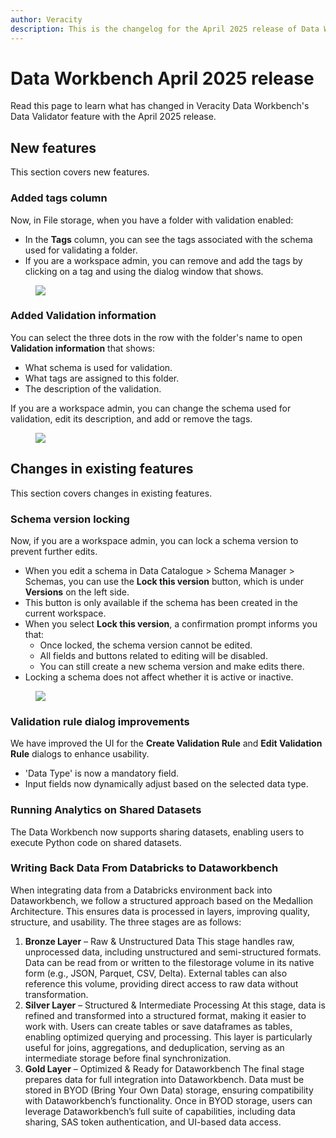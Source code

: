 ```yaml
---
author: Veracity
description: This is the changelog for the April 2025 release of Data Workbench.
---
```


# Data Workbench April 2025 release
Read this page to learn what has changed in Veracity Data Workbench's Data Validator feature with the April 2025 release.

## New features
This section covers new features.

### Added tags column
Now, in File storage, when you have a folder with validation enabled:
- In the **Tags** column, you can see the tags associated with the schema used for validating a folder.
- If you are a workspace admin, you can remove and add the tags by clicking on a tag and using the dialog window that shows.
<figure>
	<img src="../news/assets/tags.png"/>
</figure>

### Added Validation information
You can select the three dots in the row with the folder's name to open **Validation information** that shows:
- What schema is used for validation.
- What tags are assigned to this folder.
- The description of the validation.

If you are a workspace admin, you can change the schema used for validation, edit its description, and add or remove the tags.
<figure>
	<img src="../news/assets/validationinfo.png"/>
</figure>

## Changes in existing features
This section covers changes in existing features.

### Schema version locking
Now, if you are a workspace admin, you can lock a schema version to prevent further edits.

- When you edit a schema in Data Catalogue > Schema Manager > Schemas, you can use the **Lock this version** button, which is under **Versions** on the left side.
- This button is only available if the schema has been created in the current workspace.
- When you select **Lock this version**, a confirmation prompt informs you that:
  - Once locked, the schema version cannot be edited.
  - All fields and buttons related to editing will be disabled.
  - You can still create a new schema version and make edits there.
- Locking a schema does not affect whether it is active or inactive.

<figure>
	<img src="../news/assets/lockschema.png"/>
</figure>

### Validation rule dialog improvements
We have improved the UI for the **Create Validation Rule** and **Edit Validation Rule** dialogs to enhance usability.

- 'Data Type' is now a mandatory field.
- Input fields now dynamically adjust based on the selected data type.

### Running Analytics on Shared Datasets
The Data Workbench now supports sharing datasets, enabling users to execute Python code on shared datasets.

### Writing Back Data From Databricks to Dataworkbench

When integrating data from a Databricks environment back into Dataworkbench, we follow a structured approach based on the Medallion Architecture. This ensures data is processed in layers, improving quality, structure, and usability. The three stages are as follows:

1) **Bronze Layer** – Raw & Unstructured Data
This stage handles raw, unprocessed data, including unstructured and semi-structured formats.
Data can be read from or written to the filestorage volume in its native form (e.g., JSON, Parquet, CSV, Delta).
External tables can also reference this volume, providing direct access to raw data without transformation.
2) **Silver Layer** – Structured & Intermediate Processing
At this stage, data is refined and transformed into a structured format, making it easier to work with.
Users can create tables or save dataframes as tables, enabling optimized querying and processing.
This layer is particularly useful for joins, aggregations, and deduplication, serving as an intermediate storage before final synchronization.
3) **Gold Layer** – Optimized & Ready for Dataworkbench
The final stage prepares data for full integration into Dataworkbench.
Data must be stored in BYOD (Bring Your Own Data) storage, ensuring compatibility with Dataworkbench’s functionality.
Once in BYOD storage, users can leverage Dataworkbench’s full suite of capabilities, including data sharing, SAS token authentication, and UI-based data access.
